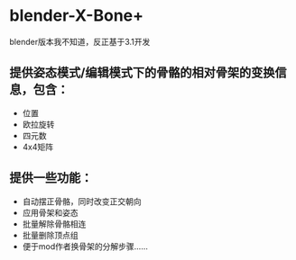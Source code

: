 # blender-X-Bone+
blender版本我不知道，反正基于3.1开发
## 提供姿态模式/编辑模式下的骨骼的相对骨架的变换信息，包含：
- 位置
- 欧拉旋转
- 四元数
- 4x4矩阵

## 提供一些功能：
- 自动摆正骨骼，同时改变正交朝向
- 应用骨架和姿态
- 批量解除骨骼相连
- 批量删除顶点组
- 便于mod作者换骨架的分解步骤……
